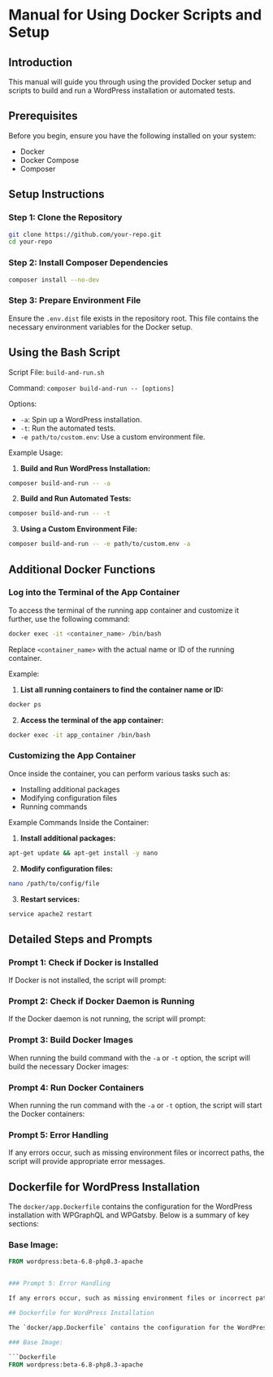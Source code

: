 # Manual for Using Docker Scripts and Setup

## Introduction

This manual will guide you through using the provided Docker setup and scripts to build and run a WordPress installation or automated tests.

## Prerequisites

Before you begin, ensure you have the following installed on your system:

- Docker
- Docker Compose
- Composer

## Setup Instructions

### Step 1: Clone the Repository

```sh
git clone https://github.com/your-repo.git
cd your-repo
```

### Step 2: Install Composer Dependencies

```sh
composer install --no-dev
```

### Step 3: Prepare Environment File

Ensure the `.env.dist` file exists in the repository root. This file contains the necessary environment variables for the Docker setup.

## Using the Bash Script

Script File: `build-and-run.sh`

Command: `composer build-and-run -- [options]`

Options:

- `-a`: Spin up a WordPress installation.
- `-t`: Run the automated tests.
- `-e path/to/custom.env`: Use a custom environment file.

Example Usage:

1. **Build and Run WordPress Installation:**

```sh
composer build-and-run -- -a
```

2. **Build and Run Automated Tests:**

```sh
composer build-and-run -- -t
```

3. **Using a Custom Environment File:**

```sh
composer build-and-run -- -e path/to/custom.env -a
```

## Additional Docker Functions

### Log into the Terminal of the App Container

To access the terminal of the running app container and customize it further, use the following command:

```sh
docker exec -it <container_name> /bin/bash
```

Replace `<container_name>` with the actual name or ID of the running container.

Example:

1. **List all running containers to find the container name or ID:**

```sh
docker ps
```

2. **Access the terminal of the app container:**

```sh
docker exec -it app_container /bin/bash
```

### Customizing the App Container

Once inside the container, you can perform various tasks such as:

- Installing additional packages
- Modifying configuration files
- Running commands

Example Commands Inside the Container:

1. **Install additional packages:**

```sh
apt-get update && apt-get install -y nano
```

2. **Modify configuration files:**

```sh
nano /path/to/config/file
```

3. **Restart services:**

```sh
service apache2 restart
```

## Detailed Steps and Prompts

### Prompt 1: Check if Docker is Installed

If Docker is not installed, the script will prompt:


### Prompt 2: Check if Docker Daemon is Running

If the Docker daemon is not running, the script will prompt:


### Prompt 3: Build Docker Images

When running the build command with the `-a` or `-t` option, the script will build the necessary Docker images:


### Prompt 4: Run Docker Containers

When running the run command with the `-a` or `-t` option, the script will start the Docker containers:


### Prompt 5: Error Handling

If any errors occur, such as missing environment files or incorrect paths, the script will provide appropriate error messages.

## Dockerfile for WordPress Installation

The `docker/app.Dockerfile` contains the configuration for the WordPress installation with WPGraphQL and WPGatsby. Below is a summary of key sections:

### Base Image:

```Dockerfile
FROM wordpress:beta-6.8-php8.3-apache


### Prompt 5: Error Handling

If any errors occur, such as missing environment files or incorrect paths, the script will provide appropriate error messages.

## Dockerfile for WordPress Installation

The `docker/app.Dockerfile` contains the configuration for the WordPress installation with WPGraphQL and WPGatsby. Below is a summary of key sections:

### Base Image:

```Dockerfile
FROM wordpress:beta-6.8-php8.3-apache
